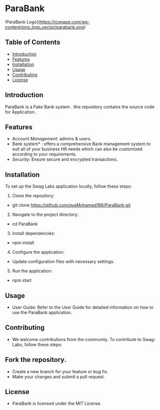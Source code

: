 # ParaBank

!ParaBank Logo](https://iconape.com/wp-content/png_logo_vector/parabank.png)

## Table of Contents

- [Introduction](#introduction)
- [Features](#features)
- [Installation](#installation)
- [Usage](#usage)
- [Contributing](#contributing)
- [License](#license)

## Introduction

ParaBank is a Fake Bank system . this repository contains the source code for Application .

## Features

- *Account Management*:  admins & users.
- Bank system* : offers a comprehensive Bank management system to suit all of your business HR needs which can also be customized according to your requirements.
- *Security*: Ensure secure and encrypted transactions.

## Installation

To set up the Swag Labs application locally, follow these steps:

1. Clone the repository:
*   git clone https://github.com/ayaMohamed186/ParaBank.git
2. Navigate to the project directory:
*   cd ParaBank 
3. Install dependencies:
*   npm install
4. Configure the application:

* Update configuration files with necessary settings.
5. Run the application:
*   npm start

## Usage
* User Guide: Refer to the User Guide for detailed information on how to use the ParaBank application.

## Contributing
* We welcome contributions from the community. To contribute to Swag-Labs, follow these steps:

## Fork the repository.
* Create a new branch for your feature or bug fix.
* Make your changes and submit a pull request.

## License
* ParaBank is licensed under the MIT License.